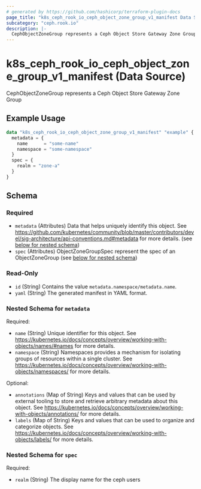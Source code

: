 ```yaml
---
# generated by https://github.com/hashicorp/terraform-plugin-docs
page_title: "k8s_ceph_rook_io_ceph_object_zone_group_v1_manifest Data Source - terraform-provider-k8s"
subcategory: "ceph.rook.io"
description: |-
  CephObjectZoneGroup represents a Ceph Object Store Gateway Zone Group
---
```


# k8s_ceph_rook_io_ceph_object_zone_group_v1_manifest (Data Source)

CephObjectZoneGroup represents a Ceph Object Store Gateway Zone Group

## Example Usage

```terraform
data "k8s_ceph_rook_io_ceph_object_zone_group_v1_manifest" "example" {
  metadata = {
    name      = "some-name"
    namespace = "some-namespace"
  }
  spec = {
    realm = "zone-a"
  }
}
```

<!-- schema generated by tfplugindocs -->
## Schema

### Required

- `metadata` (Attributes) Data that helps uniquely identify this object. See https://github.com/kubernetes/community/blob/master/contributors/devel/sig-architecture/api-conventions.md#metadata for more details. (see [below for nested schema](#nestedatt--metadata))
- `spec` (Attributes) ObjectZoneGroupSpec represent the spec of an ObjectZoneGroup (see [below for nested schema](#nestedatt--spec))

### Read-Only

- `id` (String) Contains the value `metadata.namespace/metadata.name`.
- `yaml` (String) The generated manifest in YAML format.

<a id="nestedatt--metadata"></a>
### Nested Schema for `metadata`

Required:

- `name` (String) Unique identifier for this object. See https://kubernetes.io/docs/concepts/overview/working-with-objects/names/#names for more details.
- `namespace` (String) Namespaces provides a mechanism for isolating groups of resources within a single cluster. See https://kubernetes.io/docs/concepts/overview/working-with-objects/namespaces/ for more details.

Optional:

- `annotations` (Map of String) Keys and values that can be used by external tooling to store and retrieve arbitrary metadata about this object. See https://kubernetes.io/docs/concepts/overview/working-with-objects/annotations/ for more details.
- `labels` (Map of String) Keys and values that can be used to organize and categorize objects. See https://kubernetes.io/docs/concepts/overview/working-with-objects/labels/ for more details.


<a id="nestedatt--spec"></a>
### Nested Schema for `spec`

Required:

- `realm` (String) The display name for the ceph users
